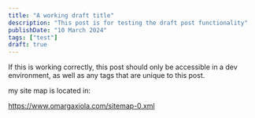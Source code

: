 ```yaml
---
title: "A working draft title"
description: "This post is for testing the draft post functionality"
publishDate: "10 March 2024"
tags: ["test"]
draft: true
---
```


If this is working correctly, this post should only be accessible in a dev environment, as well as any tags that are unique to this post.



my site map is located in:

https://www.omargaxiola.com/sitemap-0.xml